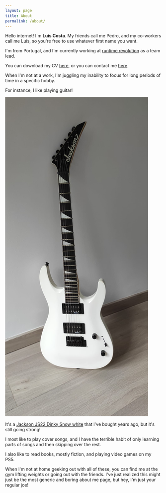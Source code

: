 ```yaml
---
layout: page
title: About
permalink: /about/
---
```


Hello internet! I'm **Luís Costa**. My friends call me Pedro, and my co-workers call me Luís, so you're free to use whatever first name you want.

I'm from Portugal, and I'm currently working at [runtime revolution](https://runtime-revolution.com) as a team lead. 

You can download my CV [here](/resume.pdf), or you can contact me [here](mailto:luispcosta18@gmail.com).

When I'm not at a work, I'm juggling my inability to focus for long periods of time in a specific hobby. 

For instance, I like playing guitar!

![My guitar](/guitar.jpeg)

It's a [Jackson JS22 Dinky Snow white](https://www.amazon.com/Jackson-Electric-Amaranth-Fingerboard-2910121500/dp/B07LFW295H) that I've bought years ago, but it's still going strong!

I most like to play cover songs, and I have the terrible habit of only learning parts of songs and then skipping over the rest. 

I also like to read books, mostly fiction, and playing video games on my PS5.

When I'm not at home geeking out with all of these, you can find me at the gym lifting weights or going out with the friends. I've just realized this might just be the most generic and boring about me page, but hey, I'm just your regular joe!